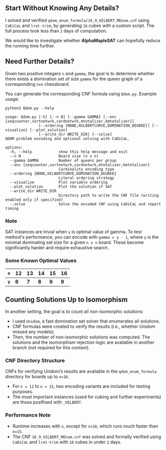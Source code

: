 ## Start Without Knowing Any Details?

I solved and verified `qdom_enum_formula/16_9_HILBERT_MEnum.cnf` using `CaDiCaL` and `lrat-trim`, by generating `16` cubes with a custom script. The full process took less than `2` days of computation.

We would like to investigate whether **AlphaMapleSAT** can hopefully reduce the running time further.


## Need Further Details?
Given two positive integers `n` and `gamma`, the goal is to determine whether there exists a domination set of size `gamma` for the queen graph of a corresponding `nxn` chessboard.

You can generate the corresponding CNF formula using `Qdom.py`. Example usage:
```
python3 Qdom.py --help

usage: Qdom.py [-h] [--n N] [--gamma GAMMA] [--enc {seqcounter,sortnetwrk,cardnetwrk,mtotalizer,kmtotalizer}]
               [--ordering {NONE,HILBERTCURVE,DOMINATION_DEGREE}] [--visualize] [--plot_solution]
               [--write_dir WRITE_DIR] [--solve]
QDOM problem encoding and optional solving with CaDiCaL.

options:
  -h, --help            show this help message and exit
  --n N                 Board size (n x n)
  --gamma GAMMA         Number of queens per group
  --enc {seqcounter,sortnetwrk,cardnetwrk,mtotalizer,kmtotalizer}
                        Cardinality encoding type
  --ordering {NONE,HILBERTCURVE,DOMINATION_DEGREE}
                        Literal ordering strategy
  --visualize           Plot variable ordering
  --plot_solution       Plot the solution if SAT
  --write_dir WRITE_DIR
                        Directory path to write the CNF file (writing enabled only if specified)
  --solve               Solve the encoded CNF using CaDiCaL and report timing
```
### Note

SAT instances are trivial when `γ` is optimal value of gamma. To test method's performance, you can encode with `gamma = γ - 1`, where `γ` is the minimal dominating set size for a given `n x n` board. These become significantly harder and require exhaustive search.

### Some Known Optimal Values

| `n`      | 12      | 13      |     14  |     15  |     16  |
| -------- | ------- |-------- |-------- |-------- |-------- |
| **`γ`**  | **6**   | **7**   | **8**   | **9**   | **9**   |

## Counting Solutions Up to Isomorphism
In another setting, the goal is to count all non-isomorphic solutions:
- I used `Unidom`, a fast domination set solver that enumerates all solutions.
- CNF formulas were created to verify the results (i.e., whether Unidom missed any models).
- Then, the number of non-isomorphic solutions was computed.
The solutions and the isomorphism rejection logic are available in another branch (not required for this context).
### CNF Directory Structure
CNFs for verifying Unidom’s results are available in the `qdom_enum_formula` directory for boards up to `n=16`.
- For `n = 12` to `n = 15`, two encoding variants are included for testing purposes.
- The most important instances (used for cubing and further experiments) are those postfixed with `_HILBERT`.
### Performance Note
- Runtime increases with `n`, except for `n=16`, which runs much faster than `n=15`.
- The CNF `16_9_HILBERT_MEnum.cnf` was solved and formally verified using `CaDiCaL` and `lrat-trim` with `16` cubes in under `2` days.

  
